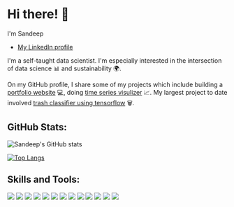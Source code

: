 # Hi there! :wave:

I'm Sandeep

* [My LinkedIn profile](https://www.linkedin.com/in/sandeep1077)

I'm a self-taught data scientist. I'm especially interested in the intersection of data science :bar_chart: and sustainability :earth_africa:. 



On my GitHub profile, I share some of my projects which include building a [portfolio website](https://sandeep1077.github.io) :computer:,
 doing [time series visulizer](https://github.com/sandeep1077/freecodecamp-data-analysis-wit-python/tree/main/freecodecamp-time-series-visualizer) 📈.
 My largest project to date involved 
[trash classifier using tensorflow](https://github.com/sandeep1077/Trash-Classifier-in-Python-using-Tensorflow) 🗑️.


## GitHub Stats:

![Sandeep's GitHub stats](https://github-readme-stats.vercel.app/api?username=sandeep1077)

[![Top Langs](https://github-readme-stats.vercel.app/api/top-langs/?username=sandeep1077)](https://github.com/sandeep1077/github-readme-stats)

## Skills and Tools:
![](https://img.shields.io/badge/Code-Python-informational?style=flat&logo=python&logoColor=white&color=2CD4A7)
![](https://img.shields.io/badge/Code-HTML-informational?style=flat&logo=html5&logoColor=white&color=2CD4A7)
![](https://img.shields.io/badge/Database-MYSQL-informational?style=flat&logo=mysql&logoColor=white&color=2CD4A7)
![](https://img.shields.io/badge/Editor-Jupyter-informational?style=flat&logo=jupyter&logoColor=white&color=2CD4A7)
![](https://img.shields.io/badge/Editor-VS-Code-informational?style=flat&logo=vscode&logoColor=white&color=2CD4A7)
![](https://img.shields.io/badge/MachineLearning-Supervised-informational?style=flat&logoColor=white&color=2CD4A7)
![](https://img.shields.io/badge/MachineLearning-Unsupervised-informational?style=flat&logoColor=white&color=2CD4A7)
![](https://img.shields.io/badge/MachineLearning-ScikitLearn-informational?style=flat&logo=sklearn&logoColor=white&color=2CD4A7)
![](https://img.shields.io/badge/DeepLearning-Keras-informational?style=flat&logo=pytorch&logoColor=white&color=2CD4A7)
![](https://img.shields.io/badge/DeepLearning-PyTorchLightning-informational?style=flat&logo=pytorch&logoColor=white&color=2CD4A7)
![](https://img.shields.io/badge/DataViz-Matplotlib-informational?style=flat&logo=matplotlib&logoColor=white&color=2CD4A7)
![](https://img.shields.io/badge/DataViz-Seaborn-informational?style=flat&logo=seaborn&logoColor=white&color=2CD4A7)
![](https://img.shields.io/badge/DataViz-Tableau-informational?style=flat&logo=tableau&logoColor=white&color=2CD4A7)

